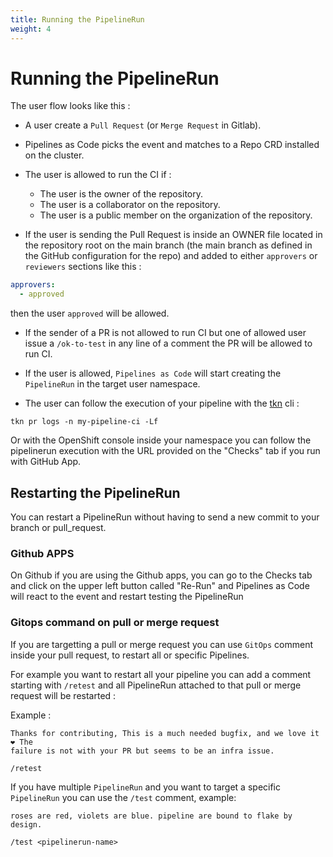 ```yaml
---
title: Running the PipelineRun
weight: 4
---
```

# Running the PipelineRun

The user flow looks like this :

- A user create a `Pull Request` (or `Merge Request` in Gitlab).

- Pipelines as Code picks the event and matches to a Repo CRD installed on the
  cluster.

- The user is allowed to run the CI if :

  - The user is the owner of the repository.
  - The user is a collaborator on the repository.
  - The user is a public member on the organization of the repository.

- If the user is sending the Pull Request is inside an OWNER file located in the
  repository root on the main branch (the main branch as defined in the GitHub
  configuration for the repo) and added to either `approvers` or `reviewers`
  sections like this :

```yaml
approvers:
  - approved
```

then the user `approved` will be allowed.

- If the sender of a PR is not allowed to run CI but one of allowed user issue a
  `/ok-to-test` in any line of a comment the PR will be allowed to run CI.

- If the user is allowed, `Pipelines as Code` will start creating the
`PipelineRun` in the target user namespace.

- The user can follow the execution of your pipeline with the
[tkn](https://github.com/tektoncd/cli) cli :

```console
tkn pr logs -n my-pipeline-ci -Lf
```

Or with the OpenShift console inside your namespace you can follow the
pipelinerun execution with the URL provided on the "Checks" tab if you run with
GitHub App.

## Restarting the PipelineRun

You can restart a PipelineRun without having to send a new commit to
your branch or pull_request.

### Github APPS

On Github if you are using the Github apps, you can go to the Checks tab and
click on the upper left button called "Re-Run" and Pipelines as Code will react
to the event and restart testing the PipelineRun

### Gitops command on pull or merge request

If you are targetting a pull or merge request you can use `GitOps` comment
inside your pull request, to restart all or specific Pipelines.

For example you want to restart all your pipeline you can add a comment starting
with `/retest` and all PipelineRun attached to that pull or merge request will be
restarted :

Example :

```text
Thanks for contributing, This is a much needed bugfix, and we love it ❤️ The
failure is not with your PR but seems to be an infra issue.

/retest
```

If you have multiple `PipelineRun` and you want to target a specific
`PipelineRun` you can use the `/test` comment, example:

```text
roses are red, violets are blue. pipeline are bound to flake by design.

/test <pipelinerun-name>
```
